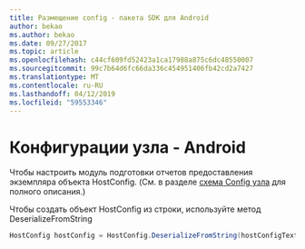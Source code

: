 ```yaml
---
title: Размещение config - пакета SDK для Android
author: bekao
ms.author: bekao
ms.date: 09/27/2017
ms.topic: article
ms.openlocfilehash: c44cf609fd52423a1ca17988a875c6dc48550007
ms.sourcegitcommit: 99c7b64d6fc66da336c454951406fb42cd2a7427
ms.translationtype: MT
ms.contentlocale: ru-RU
ms.lasthandoff: 04/12/2019
ms.locfileid: "59553346"
---
```

# <a name="host-config---android"></a>Конфигурации узла - Android

Чтобы настроить модуль подготовки отчетов предоставления экземпляра объекта HostConfig. (См. в разделе [схема Config узла](../../../rendering-cards/host-config.md) для полного описания.)

Чтобы создать объект HostConfig из строки, используйте метод DeserializeFromString

```java
HostConfig hostConfig = HostConfig.DeserializeFromString(hostConfigText);
```